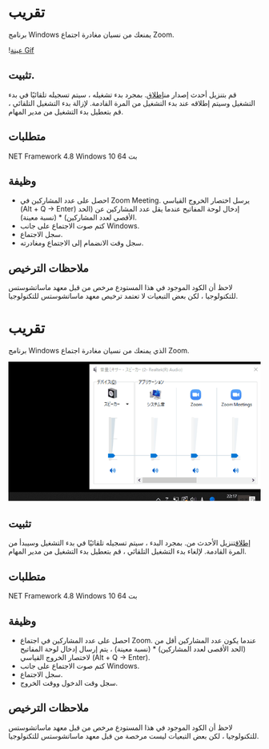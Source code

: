 # تقريب

برنامج Windows يمنعك من نسيان مغادرة اجتماع Zoom.

\![عينة Gif](https://github.com/34j/ZoomCloser/blob/master/ExampleFast.gif)

## تثبيت.

قم بتنزيل أحدث إصدار من[إطلاق](https://github.com/34j/ZoomCloser/releases).
بمجرد بدء تشغيله ، سيتم تسجيله تلقائيًا في بدء التشغيل وسيتم إطلاقه عند بدء التشغيل من المرة القادمة. لإزالة بدء التشغيل التلقائي ، قم بتعطيل بدء التشغيل من مدير المهام.

## متطلبات

NET Framework 4.8
Windows 10 64 بت

## وظيفة

-   احصل على عدد المشاركين في Zoom Meeting. يرسل اختصار الخروج القياسي (Alt + Q → Enter) إدخال لوحة المفاتيح عندما يقل عدد المشاركين عن (الحد الأقصى لعدد المشاركين) \* (نسبة معينة).
-   كتم صوت الاجتماع على جانب Windows.
-   سجل الاجتماع.
-   سجل وقت الانضمام إلى الاجتماع ومغادرته.

## ملاحظات الترخيص

لاحظ أن الكود الموجود في هذا المستودع مرخص من قبل معهد ماساتشوستس للتكنولوجيا ، لكن بعض التبعيات لا تعتمد ترخيص معهد ماساتشوستس للتكنولوجيا.

# تقريب

برنامج Windows الذي يمنعك من نسيان مغادرة اجتماع Zoom.

![Sample Gif](https://github.com/34j/ZoomCloser/blob/master/ExampleFast.gif)

## تثبيت

[إطلاق](https://github.com/34j/ZoomCloser/releases)تنزيل الأحدث من.
بمجرد البدء ، سيتم تسجيله تلقائيًا في بدء التشغيل وسيبدأ من المرة القادمة. لإلغاء بدء التشغيل التلقائي ، قم بتعطيل بدء التشغيل من مدير المهام.

## متطلبات

NET Framework 4.8
Windows 10 64 بت

## وظيفة

-   احصل على عدد المشاركين في اجتماع Zoom. عندما يكون عدد المشاركين أقل من (الحد الأقصى لعدد المشاركين) \* (نسبة معينة) ، يتم إرسال إدخال لوحة المفاتيح لاختصار الخروج القياسي (Alt + Q → Enter).
-   كتم صوت الاجتماع على جانب Windows.
-   سجل الاجتماع.
-   سجل وقت الدخول ووقت الخروج.

## ملاحظات الترخيص

لاحظ أن الكود الموجود في هذا المستودع مرخص من قبل معهد ماساتشوستس للتكنولوجيا ، لكن بعض التبعيات ليست مرخصة من قبل معهد ماساتشوستس للتكنولوجيا.
